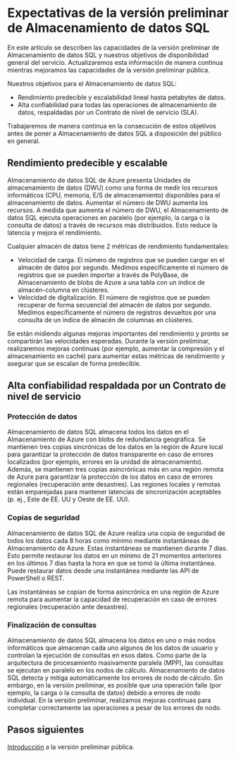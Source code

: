 <properties
   pageTitle="Expectativas de la versión preliminar de Almacenamiento de datos SQL | Microsoft Azure"
   description="Resumen de las capacidades de la versión preliminar pública y los objetivos de disponibilidad general de Almacenamiento de datos SQL."
   services="sql-data-warehouse"
   documentationCenter="NA"
   authors="lvargas"
   manager="tonypet"
   editor=""/>

<tags
   ms.service="sql-data-warehouse"
   ms.devlang="NA"
   ms.topic="article"
   ms.tgt_pltfrm="NA"
   ms.workload="data-services"
   ms.date="09/22/2015"
   ms.author="lvargas;twounder;barbkess"/>

# Expectativas de la versión preliminar de Almacenamiento de datos SQL

En este artículo se describen las capacidades de la versión preliminar de Almacenamiento de datos SQL y nuestros objetivos de disponibilidad general del servicio. Actualizaremos esta información de manera continua mientras mejoramos las capacidades de la versión preliminar pública.

Nuestros objetivos para el Almacenamiento de datos SQL:

- Rendimiento predecible y escalabilidad lineal hasta petabytes de datos.
- Alta confiabilidad para todas las operaciones de almacenamiento de datos, respaldadas por un Contrato de nivel de servicio (SLA).

Trabajaremos de manera continua en la consecución de estos objetivos antes de poner a Almacenamiento de datos SQL a disposición del público en general.

## Rendimiento predecible y escalable

Almacenamiento de datos SQL de Azure presenta Unidades de almacenamiento de datos (DWU) como una forma de medir los recursos informáticos (CPU, memoria, E/S de almacenamiento) disponibles para el almacenamiento de datos. Aumentar el número de DWU aumenta los recursos. A medida que aumenta el número de DWU, el Almacenamiento de datos SQL ejecuta operaciones en paralelo (por ejemplo, la carga o la consulta de datos) a través de recursos más distribuidos. Esto reduce la latencia y mejora el rendimiento.

Cualquier almacén de datos tiene 2 métricas de rendimiento fundamentales:

- Velocidad de carga. El número de registros que se pueden cargar en el almacén de datos por segundo. Medimos específicamente el número de registros que se pueden importar a través de PolyBase, de Almacenamiento de blobs de Azure a una tabla con un índice de almacén-columna en clústeres. 
- Velocidad de digitalización. El número de registros que se pueden recuperar de forma secuencial del almacén de datos por segundo. Medimos específicamente el número de registros devueltos por una consulta de un índice de almacén de columnas en clústeres.


Se están midiendo algunas mejoras importantes del rendimiento y pronto se compartirán las velocidades esperadas. Durante la versión preliminar, realizaremos mejoras continuas (por ejemplo, aumentar la compresión y el almacenamiento en caché) para aumentar estas métricas de rendimiento y asegurar que se escalan de forma predecible.


## Alta confiabilidad respaldada por un Contrato de nivel de servicio

### Protección de datos 

Almacenamiento de datos SQL almacena todos los datos en el Almacenamiento de Azure con blobs de redundancia geográfica. Se mantienen tres copias sincrónicas de los datos en la región de Azure local para garantizar la protección de datos transparente en caso de errores localizados (por ejemplo, errores en la unidad de almacenamiento). Además, se mantienen tres copias asincrónicas más en una región remota de Azure para garantizar la protección de los datos en caso de errores regionales (recuperación ante desastres). Las regiones locales y remotas están emparejadas para mantener latencias de sincronización aceptables (p. ej., Este de EE. UU y Oeste de EE. UU).


### Copias de seguridad

Almacenamiento de datos SQL de Azure realiza una copia de seguridad de todos los datos cada 8 horas como mínimo mediante instantáneas de Almacenamiento de Azure. Estas instantáneas se mantienen durante 7 días. Esto permite restaurar los datos en un mínimo de 21 momentos anteriores en los últimos 7 días hasta la hora en que se tomó la última instantánea. Puede restaurar datos desde una instantánea mediante las API de PowerShell o REST.

Las instantáneas se copian de forma asincrónica en una región de Azure remota para aumentar la capacidad de recuperación en caso de errores regionales (recuperación ante desastres).


### Finalización de consultas 

Almacenamiento de datos SQL almacena los datos en uno o más nodos informáticos que almacenan cada uno algunos de los datos de usuario y controlan la ejecución de consultas en esos datos. Como parte de la arquitectura de procesamiento masivamente paralela (MPP), las consultas se ejecutan en paralelo en los nodos de cálculo. Almacenamiento de datos SQL detecta y mitiga automáticamente los errores de nodo de cálculo. Sin embargo, en la versión preliminar, es posible que una operación falle (por ejemplo, la carga o la consulta de datos) debido a errores de nodo individual. En la versión preliminar, realizamos mejoras continuas para completar correctamente las operaciones a pesar de los errores de nodo.


## Pasos siguientes

[Introducción][] a la versión preliminar pública.

<!--Image references-->

<!--Article references-->
[Introducción]: ./sql-data-warehouse-get-started-provision.md

<!--MSDN references-->

<!--Other Web references-->

<!---HONumber=AcomDC_1223_2015-->